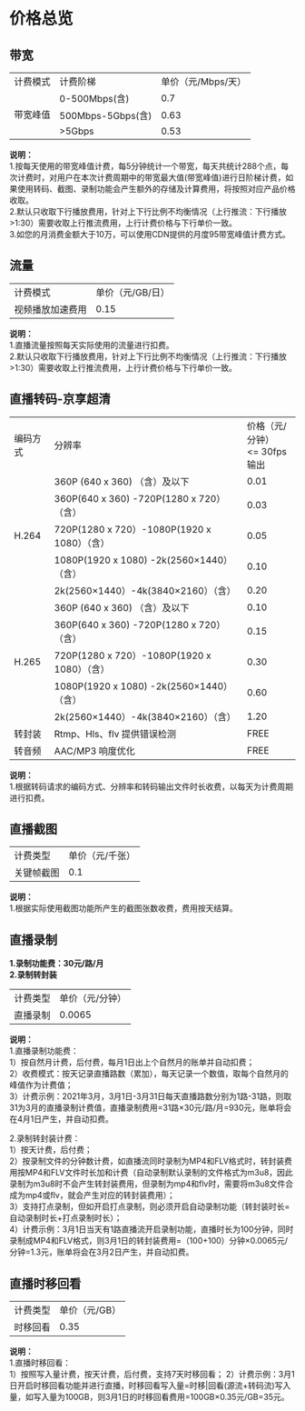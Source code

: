 # 价格总览

## 带宽
<table>
<tr>
    <td>计费模式<br/>
    <td>计费阶梯</td>
    <td>单价（元/Mbps/天）</td>
</tr>
<tr>
    <td rowspan="3"> 带宽峰值<br/>
    <td>0-500Mbps(含)</td>
    <td>0.7</td>
</tr>
<tr>
    <td>500Mbps-5Gbps(含)</td>
    <td>0.63</td>
</tr>
  <tr>
    <td>>5Gbps</td>
    <td>0.53</td>
</tr>
</table>

**说明：**    
1.按每天使用的带宽峰值计费，每5分钟统计一个带宽，每天共统计288个点，每次计费时，对用户在本次计费周期中的带宽最大值(带宽峰值)进行日阶梯计费，如果使用转码、截图、录制功能会产生额外的存储及计算费用，将按照对应产品价格收取。      
2.默认只收取下行播放费用，针对上下行比例不均衡情况（上行推流：下行播放>1:30）需要收取上行推流费用，上行计费价格与下行单价一致。      
3.如您的月消费金额大于10万，可以使用CDN提供的月度95带宽峰值计费方式。

## 流量  
<table>
<tr>
    <td>计费模式<br/>
    <td>单价（元/GB/日）</td>
</tr>
<tr>
    <td> 视频播放加速费用<br/>
    <td>0.15</td>
</tr>
</table>

**说明：**   
1.直播流量按照每天实际使用的流量进行扣费。       
2.默认只收取下行播放费用，针对上下行比例不均衡情况（上行推流：下行播放>1:30）需要收取上行推流费用，上行计费价格与下行单价一致。        

## 直播转码-京享超清 
<table>
<tr>
    <td>编码方式<br/>
    <td>分辨率</td>
    <td>价格（元/分钟）<br><= 30fps 输出</td>
</tr>
<tr>
    <td rowspan="5">H.264<br/>
    <td>360P (640 x 360) （含）及以下 </td>
    <td>0.01 </td>
</tr>
<tr>
    <td>360P(640 x 360) -720P(1280 x 720）（含） </td>
    <td>0.03 </td>
</tr>
<tr>
    <td>720P(1280 x 720）-1080P(1920 x 1080）（含） </td>
    <td>0.05 </td>
</tr>
<tr>
    <td>1080P(1920 x 1080) -2k(2560×1440）（含） </td>
    <td>0.10 </td>
</tr>
<tr>
    <td>2k(2560×1440）-4k(3840×2160）（含） </td>
    <td>0.20 </td>
</tr>        
<tr>
    <td rowspan="5">H.265<br/>
    <td>360P (640 x 360) （含）及以下 </td>
    <td>0.10 </td>
</tr>
<tr>
    <td>360P(640 x 360) -720P(1280 x 720）（含） </td>
    <td>0.15</td>
</tr>
<tr>
    <td>720P(1280 x 720）-1080P(1920 x 1080）（含） </td>
    <td>0.30</td>
</tr> 
<tr>
    <td>1080P(1920 x 1080) -2k(2560×1440）（含） </td>
    <td>0.60 </td>
</tr>
<tr>
    <td>2k(2560×1440）-4k(3840×2160）（含） </td>
    <td>1.20 </td>
</tr>     
<tr>
    <td>转封装</td>
    <td>Rtmp、Hls、flv 提供错误检测 </td>
    <td>FREE </td>
</tr>    
<tr>
    <td>转音频</td>
    <td>AAC/MP3 响度优化 </td>
    <td>FREE </td>
</tr>      
</table>  

**说明：**    
1.根据转码请求的编码方式、分辨率和转码输出文件时长收费，以每天为计费周期进行扣费。  

## 直播截图
<table>
<tr>
    <td>计费类型<br/>
    <td>单价（元/千张）</td>
</tr>
<tr>
    <td>关键帧截图<br/>
    <td>0.1</td>
</tr>
</table>  

**说明：**    
1.根据实际使用截图功能所产生的截图张数收费，费用按天结算。   

## 直播录制   
**1.录制功能费：30元/路/月**   
**2.录制转封装**
<table>
<tr>
    <td>计费类型<br/>
    <td>单价（元/分钟）</td>
</tr>
<tr>
    <td>直播录制<br/>
    <td>0.0065</td>
</tr>
</table>  

**说明：**    
1.直播录制功能费：   
1）按自然月计费，后付费，每月1日出上个自然月的账单并自动扣费；     
2）收费模式：按天记录直播路数（累加），每天记录一个数值，取每个自然月的峰值作为计费值；    
3）计费示例：2021年3月，3月1日-3月31日每天直播路数分别为1路-31路，则取31为3月的直播录制计费值，直播录制费用=31路×30元/路/月=930元，账单将会在4月1日产生，并自动扣费。  

2.录制转封装计费：  
1）按天计费，后付费；  
2）按录制文件的分钟数计费，如直播流同时录制为MP4和FLV格式时，转封装费用按MP4和FLV文件时长加和计费（自动录制默认录制的文件格式为m3u8，因此录制为m3u8时不会产生转封装费用，但录制为mp4和flv时，需要将m3u8文件合成为mp4或flv，就会产生对应的转封装费用）；        
3）支持打点录制，但如开启打点录制，则必须开启自动录制功能（转封装时长=自动录制时长+打点录制时长）；      
4）计费示例：3月1日当天有1路直播流开启录制功能，直播时长为100分钟，同时录制成MP4和FLV格式，则3月1日的转封装费用=（100+100）分钟×0.0065元/分钟=1.3元，账单将会在3月2日产生，并自动扣费。

## 直播时移回看   
<table>
<tr>
    <td>计费类型<br/>
    <td>单价（元/GB）</td>
</tr>
<tr>
    <td>时移回看<br/>
    <td>0.35</td>
</tr>
</table>  

**说明：**    
1.直播时移回看：   
1）按照写入量计费，按天计费，后付费，支持7天时移回看；
2）计费示例：3月1日开启时移回看功能并进行直播，时移回看写入量=时移|回看(源流+转码流)写入量，如写入量为100GB，则3月1日的时移回看费用=100GB×0.35元/GB=35元。

